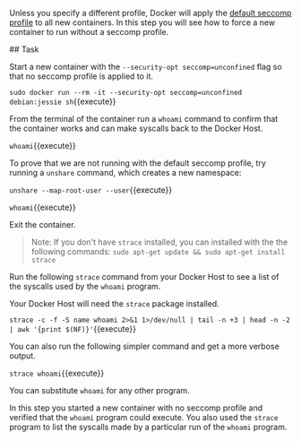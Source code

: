 
Unless you specify a different profile, Docker will apply the [default seccomp profile](https://github.com/docker/docker/blob/master/profiles/seccomp/default.json) to all new containers. In this step you will see how to force a new container to run without a seccomp profile.


## Task

Start a new container with the ``--security-opt seccomp=unconfined`` flag so that no seccomp profile is applied to it.

`sudo docker run --rm -it --security-opt seccomp=unconfined debian:jessie sh`{{execute}}

From the terminal of the container run a `whoami` command to confirm that the container works and can make syscalls back to the Docker Host.

`whoami`{{execute}}

To prove that we are not running with the default seccomp profile, try running a `unshare` command, which creates a new namespace:

`unshare --map-root-user --user`{{execute}}

`whoami`{{execute}}

Exit the container.

> Note: If you don't have `strace` installed, you can installed with the the following commands: ```sudo apt-get update && sudo apt-get install strace```

Run the following `strace` command from your Docker Host to see a list of the syscalls used by the `whoami` program.

Your Docker Host will need the `strace` package installed.

``strace -c -f -S name whoami 2>&1 1>/dev/null | tail -n +3 | head -n -2 | awk '{print $(NF)}'``{{execute}}


You can also run the following simpler command and get a more verbose output.

`strace whoami`{{execute}}

You can substitute `whoami` for any other program.

In this step you started a new container with no seccomp profile and verified that the `whoami` program could execute. You also used the `strace` program to list the syscalls made by a particular run of the `whoami` program.

